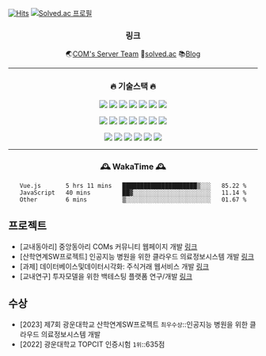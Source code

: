 [![Hits](https://hits.seeyoufarm.com/api/count/incr/badge.svg?url=https%3A%2F%2Fgithub.com%2Fgrayroom)](https://hits.seeyoufarm.com)
[![Solved.ac 프로필](http://mazassumnida.wtf/api/mini/generate_badge?boj=leejh9226)](https://solved.ac/leejh9226)
<div align="center">
<h3>링크</h3>
  
🌏[COM's Server Team](https://github.com/coms-server/server-issue)
🧩[solved.ac](https://solved.ac/profile/leejh9226)
📚[Blog](grayroom.blog)

<hr>
<h3>🔥 기술스택 🔥</h3>
<p><img src="https://img.shields.io/badge/Vue.js-white?style=float&logo=Vue.js&logoColor=4FC08D"/> <img src="https://img.shields.io/badge/Tailwind CSS-white?style=float&logo=Tailwind CSS&logoColor=06B6D4"/> <img src="https://img.shields.io/badge/jQuery-white?style=float&logo=jQuery&logoColor=0769AD"/> <img src="https://img.shields.io/badge/Sass-white?style=float&logo=Sass&logoColor=CC6699"/> <img src="https://img.shields.io/badge/Bootstrap-white?style=float&logo=Bootstrap&logoColor=7952B3"/> <img src="https://img.shields.io/badge/Vite-white?style=float&logo=Vite&logoColor=646CFF"/> <img src="https://img.shields.io/badge/Webpack-white?style=float&logo=Webpack&logoColor=8DD6F9"/></p>

<p><img src="https://img.shields.io/badge/Django-white?style=float&logo=Django&logoColor=092E20"/> <img src="https://img.shields.io/badge/Spring-white?style=float&logo=Spring&logoColor=6DB33F"/> <img src="https://img.shields.io/badge/Apache Kafka-white?style=float&logo=Apache Kafka&logoColor=231F20"/> <img src="https://img.shields.io/badge/Kubernetes-white?style=float&logo=Kubernetes&logoColor=326CE5"/> <img src="https://img.shields.io/badge/Docker-white?style=float&logo=Docker&logoColor=2496ED"/> <img src="https://img.shields.io/badge/MariaDB-white?style=float&logo=MariaDB&logoColor=003545"/> <img src="https://img.shields.io/badge/PostgreSQL-white?style=float&logo=PostgreSQL&logoColor=4169E1"/></p>

<p><img src="https://img.shields.io/badge/C-white?style=float&logo=C&logoColor=A8B9CC"/> <img src="https://img.shields.io/badge/C++-white?style=float&logo=Cplusplus&logoColor=00599C"/> <img src="https://img.shields.io/badge/JavaScript-white?style=float&logo=JavaScript&logoColor=F7DF1E"/> <img src="https://img.shields.io/badge/Python-white?style=float&logo=Python&logoColor=3776AB"/> <img src="https://img.shields.io/badge/CSS3-white?style=float&logo=CSS3&logoColor=1572B6"/> <img src="https://img.shields.io/badge/HTML5-white?style=float&logo=HTML5&logoColor=E34F26"/></p>

<hr>
<h3>🕰️ WakaTime 🕰️</h3>
  
<!--START_SECTION:waka-->

```text
Vue.js       5 hrs 11 mins   █████████████████████▒░░░   85.22 %
JavaScript   40 mins         ██▓░░░░░░░░░░░░░░░░░░░░░░   11.14 %
Other        6 mins          ▒░░░░░░░░░░░░░░░░░░░░░░░░   01.67 %
```

<!--END_SECTION:waka-->
</div>

## 프로젝트
* [교내동아리] 중앙동아리 COMs 커뮤니티 웹페이지 개발 [링크](https://github.com/orgs/coms-server/dashboard)
* [산학연계SW프로젝트] 인공지능 병원을 위한 클라우드 의료정보시스템 개발 [링크](https://github.com/grayroom/CloudHIS-FrontEnd)
* [과제] 데이터베이스및데이터시각화: 주식거래 웹서비스 개발 [링크](https://github.com/grayroom/KW_DB_PROJ)
* [교내연구] 투자모델을 위한 백테스팅 플랫폼 연구/개발 [링크](https://github.com/DSLab-BackTest)

## 수상
* [2023] 제7회 광운대학교 산학연계SW프로젝트 `최우수상`::인공지능 병원을 위한 클라우드 의료정보시스템 개발
* [2022] 광운대학교 TOPCIT 인증시험 `1위`</span>::635점
